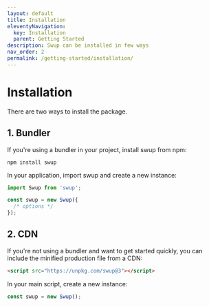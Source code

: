 ```yaml
---
layout: default
title: Installation
eleventyNavigation:
  key: Installation
  parent: Getting Started
description: Swup can be installed in few ways
nav_order: 2
permalink: /getting-started/installation/
---
```


# Installation

There are two ways to install the package.

## 1. Bundler

If you're using a bundler in your project, install swup from npm:

```shell
npm install swup
```

In your application, import swup and create a new instance:

```js
import Swup from 'swup';

const swup = new Swup({
  /* options */
});
```

## 2. CDN

If you're not using a bundler and want to get started quickly, you can include the minified production file from a CDN:

```html
<script src="https://unpkg.com/swup@3"></script>
```

In your main script, create a new instance:

```javascript
const swup = new Swup();
```
